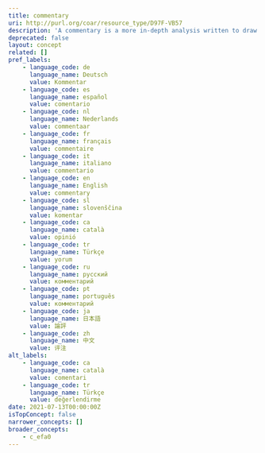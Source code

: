 ```yaml
---
title: commentary
uri: http://purl.org/coar/resource_type/D97F-VB57
description: 'A commentary is a more in-depth analysis written to draw attention to a work already published. Commentaries are somewhat like “reviews” in that the author presents his or her analysis of a work and why it  would be of interest to a specific audience. [Source: https://www.enago.com/academy/perspective-opinion-and-commentary-pieces]'
deprecated: false
layout: concept
related: []
pref_labels:
    - language_code: de
      language_name: Deutsch
      value: Kommentar
    - language_code: es
      language_name: español
      value: comentario
    - language_code: nl
      language_name: Nederlands
      value: commentaar
    - language_code: fr
      language_name: français
      value: commentaire
    - language_code: it
      language_name: italiano
      value: commentario
    - language_code: en
      language_name: English
      value: commentary
    - language_code: sl
      language_name: slovenščina
      value: komentar
    - language_code: ca
      language_name: català
      value: opinió
    - language_code: tr
      language_name: Türkçe
      value: yorum
    - language_code: ru
      language_name: русский
      value: комментарий
    - language_code: pt
      language_name: português
      value: комментарий
    - language_code: ja
      language_name: 日本語
      value: 論評
    - language_code: zh
      language_name: 中文
      value: 评注
alt_labels:
    - language_code: ca
      language_name: català
      value: comentari
    - language_code: tr
      language_name: Türkçe
      value: değerlendirme
date: 2021-07-13T00:00:00Z
isTopConcept: false
narrower_concepts: []
broader_concepts:
    - c_efa0
---
```


